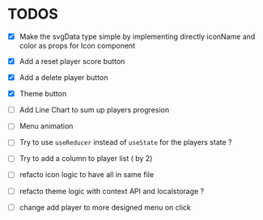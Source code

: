 # TODOS

- [x] Make the svgData type simple by implementing directly iconName and color as props for Icon component
- [x] Add a reset player score button
- [x] Add a delete player button
- [x] Theme button
- [ ] Add Line Chart to sum up players progresion
- [ ] Menu animation

- [ ] Try to use `useReducer` instead of `useState` for the players state ?
- [ ] Try to add a column to player list ( by 2)

- [ ] refacto icon logic to have all in same file
- [ ] refacto theme logic with context API and localstorage ?
- [ ] change add player to more designed menu on click

